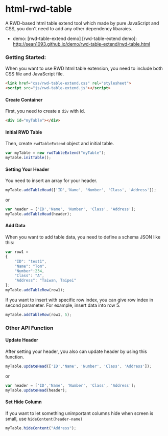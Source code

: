 # html-rwd-table
A RWD-based html table extend tool which made by pure JavaScript and CSS, you don't need to add any other dependency libaraies.

* demo: [rwd-table-extend demo]
[rwd-table-extend demo]: <http://sean1093.github.io/demo/rwd-table-extend/rwd-table.html>

### Getting Started:
When you want to use RWD html table extension, you need to include both CSS file and JavaScript file.

```html
<link href="css/rwd-table-extend.css" rel="stylesheet">
<script src="js/rwd-table-extend.js"></script>
```


#### Create Container
First, you need to create a <code>div</code> with id.

```html
<div id="myTable"></div>
```


#### Initial RWD Table
Then, create <code>rwdTableExtend</code> object and initial table.

```js
var myTable = new rwdTableExtend("myTable");
myTable.initTable();
```

#### Setting Your Header 
You need to insert an array for your header.

```js
myTable.addTableHead(['ID','Name', 'Number', 'Class', 'Address']);
```
or 

```js
var header = ['ID','Name', 'Number', 'Class', 'Address'];
myTable.addTableHead(header);
```

#### Add Data
When you want to add table data, you need to define a schema JSON like this:
```js
var row1 = 
{
    "ID": "test1",
    "Name": "Tom",
    "Number":234,
    "Class": "A",
    "Address": "Taiwan, Taipei"
};
myTable.addTableRow(row1);          
```

If you want to insert with specific row index, you can give row index in second parameter. For example, insert data into row 5. 
```js
myTable.addTableRow(row1, 5);          
```

### Other API Function

#### Update Header 
After setting your header, you also can update header by using this function.

```js
myTable.updateHead(['ID','Name', 'Number', 'Class', 'Address']);
```
or 

```js
var header = ['ID','Name', 'Number', 'Class', 'Address'];
myTable.updateHead(header);
```


#### Set Hide Column
If you want to let something unimportant columns hide when screen is small, use <code>hideContent(header-name)</code>
```js
myTable.hideContent("Address");
```




